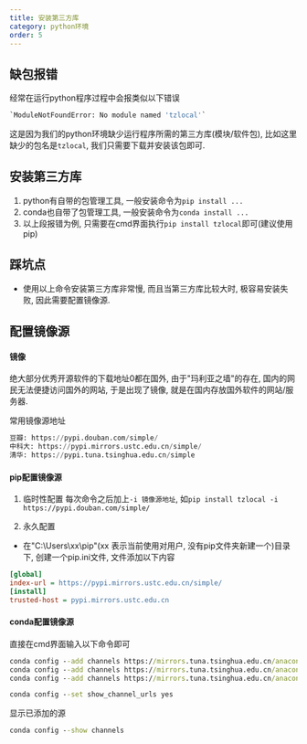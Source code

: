```yaml
---
title: 安装第三方库
category: python环境
order: 5
---
```


## 缺包报错

经常在运行python程序过程中会报类似以下错误
```python
`ModuleNotFoundError: No module named 'tzlocal'`
```
这是因为我们的python环境缺少运行程序所需的第三方库(模块/软件包), 比如这里缺少的包名是`tzlocal`, 我们只需要下载并安装该包即可.

## 安装第三方库
1. python有自带的包管理工具, 一般安装命令为`pip install ...`
2. conda也自带了包管理工具, 一般安装命令为`conda install ...`
3. 以上段报错为例, 只需要在cmd界面执行`pip install tzlocal`即可(建议使用pip)

## 踩坑点
- 使用以上命令安装第三方库非常慢, 而且当第三方库比较大时, 极容易安装失败, 因此需要配置镜像源.

## 配置镜像源

#### 镜像
绝大部分优秀开源软件的下载地址0都在国外, 由于"玛利亚之墙"的存在, 国内的网民无法便捷访问国外的网站, 于是出现了镜像, 就是在国内存放国外软件的网站/服务器. 

常用镜像源地址
```python
豆瓣: https://pypi.douban.com/simple/
中科大: https://pypi.mirrors.ustc.edu.cn/simple/
清华: https://pypi.tuna.tsinghua.edu.cn/simple
```

#### pip配置镜像源
1. 临时性配置
每次命令之后加上`-i 镜像源地址`, 如`pip install tzlocal -i https://pypi.douban.com/simple/`

2. 永久配置
- 在"C:\Users\xx\pip"(xx 表示当前使用对用户, 没有pip文件夹新建一个)目录下, 创建一个pip.ini文件, 文件添加以下内容
```ini
[global]
index-url = https://pypi.mirrors.ustc.edu.cn/simple/
[install]
trusted-host = pypi.mirrors.ustc.edu.cn
```

#### conda配置镜像源
直接在cmd界面输入以下命令即可
```cmd
conda config --add channels https://mirrors.tuna.tsinghua.edu.cn/anaconda/pkgs/free/
conda config --add channels https://mirrors.tuna.tsinghua.edu.cn/anaconda/pkgs/main/
conda config --add channels https://mirrors.tuna.tsinghua.edu.cn/anaconda/cloud/conda-forge/

conda config --set show_channel_urls yes
```

显示已添加的源
```cmd
conda config --show channels
```
